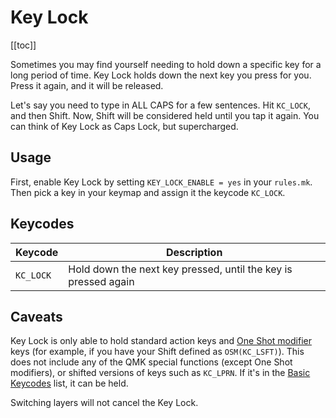 # Key Lock

[[toc]]

Sometimes you may find yourself needing to hold down a specific key for a long period of time. Key Lock holds down the next key you press for you. Press it again, and it will be released.

Let's say you need to type in ALL CAPS for a few sentences. Hit `KC_LOCK`, and then Shift. Now, Shift will be considered held until you tap it again. You can think of Key Lock as Caps Lock, but supercharged.

## Usage

First, enable Key Lock by setting `KEY_LOCK_ENABLE = yes` in your `rules.mk`. Then pick a key in your keymap and assign it the keycode `KC_LOCK`.

## Keycodes

|Keycode  |Description                                                   |
|---------|--------------------------------------------------------------|
|`KC_LOCK`|Hold down the next key pressed, until the key is pressed again|

## Caveats

Key Lock is only able to hold standard action keys and [One Shot modifier](quantum_keycodes.md#one-shot-keys) keys (for example, if you have your Shift defined as `OSM(KC_LSFT)`).
This does not include any of the QMK special functions (except One Shot modifiers), or shifted versions of keys such as `KC_LPRN`. If it's in the [Basic Keycodes](keycodes_basic.md) list, it can be held.

Switching layers will not cancel the Key Lock.
